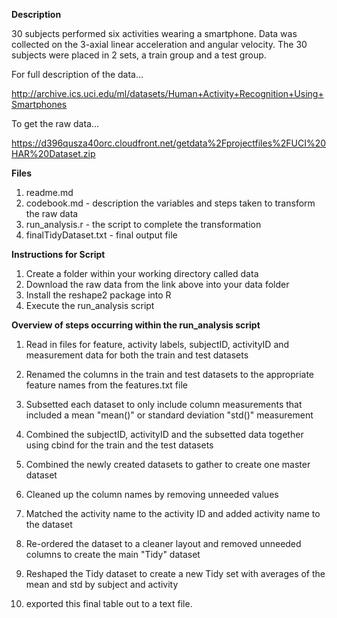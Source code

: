 **Description**

30 subjects performed six activities wearing a smartphone. Data was collected on the 3-axial linear acceleration and angular velocity. The 30 subjects were placed in 2 sets, a train group and a test group.

For full description of the data…

http://archive.ics.uci.edu/ml/datasets/Human+Activity+Recognition+Using+Smartphones

To get the raw data…

https://d396qusza40orc.cloudfront.net/getdata%2Fprojectfiles%2FUCI%20HAR%20Dataset.zip

**Files**

1. readme.md 
2. codebook.md - description the variables and steps taken to transform the raw data
3. run\_analysis.r - the script to complete the transformation
4. finalTidyDataset.txt - final output file

**Instructions for Script**

1. Create a folder within your working directory called data
2. Download the raw data from the link above into your data folder
3. Install the reshape2 package into R
4. Execute the run\_analysis script

**Overview of steps occurring within the run\_analysis script**

1. Read in files for feature, activity labels, subjectID, activityID and measurement data for both the train and test datasets

2. Renamed the columns in the train and test datasets to the appropriate feature names from the features.txt file

3. Subsetted each dataset to only include column measurements that included a mean "mean()" or standard deviation "std()" measurement

4. Combined the subjectID, activityID and the subsetted data together using cbind for the train and the test datasets

5. Combined the newly created datasets to gather to create one master dataset

6. Cleaned up the column names by removing unneeded values

7. Matched the activity name to the activity ID and added activity name to the dataset

8. Re-ordered the dataset to a cleaner layout and removed unneeded columns to create the main "Tidy" dataset

9. Reshaped the Tidy dataset to create a new Tidy set with averages of the mean and std by subject and activity

10. exported this final table out to a text file.
